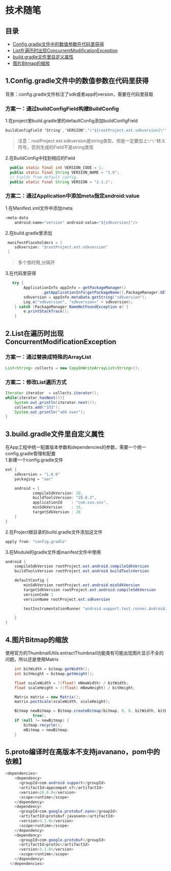# 技术随笔
## 目录
* [Config.gradle文件中的数值参数在代码里获得](#1configgradle文件中的数值参数在代码里获得)
* [List在遍历时出现ConcurrentModificationException](#2List在遍历时出现ConcurrentModificationException)
* [build.gradle文件里自定义属性](#3buildgradle文件里自定义属性)
* [图片Bitmap的缩放](#4图片Bitmap的缩放)

## 1.Config.gradle文件中的数值参数在代码里获得
背景：config.gradle文件标注了sdk或者app的version，需要在代码里获取
### 方案一：通过buildConfigField构建BuildConfig
1.在project里build.gradle里的defaultConfig添加buildConfigField
```java
buildConfigField 'String','VERSION',"\"${rootProject.ext.sdkversion}\""
```
> 注意：rootProject.ext.sdkversion是string类型，但是一定要加上```\"\"```转义符号，否则生成的Field不是string类型

2.在BuildConfig中找到相应的Field
```java
  public static final int VERSION_CODE = 1;
  public static final String VERSION_NAME = "1.0";
  // Fields from default config.
  public static final String VERSION = "2.1.1";
```

### 方案二：通过Application中添加meta指定android:value
1.在Manifest.xml文件中添加meta
```java
<meta-data 
    android:name="version" android:value="${sdkversion}"/>
```
2.在build.gradle里添加
```java
 manifestPlaceholders = [
    sdkversion: "$rootProject.ext.sdkversion"
 ]
```
> 多个值时用,分隔开

3.在代码里获得
```java
   try {
        ApplicationInfo appInfo = getPackageManager()
                .getApplicationInfo(getPackageName(),PackageManager.GET_META_DATA);
        sdkversion = appInfo.metaData.getString("sdkversion");
        Log.e("sdkversion", "sdkversion=" + sdkversion);
    } catch (PackageManager.NameNotFoundException e) {
        e.printStackTrace();
    }
```

## 2.List在遍历时出现ConcurrentModificationException
### 方案一：通过替换成特殊的ArrayList
```java
List<String> collects = new CopyOnWriteArrayList<String>();
```

### 方案二：修改List遍历方式
```java
Iterator iterator  = collects.iterator();  
while(iterator.hasNext()){
    System.out.println(iterator.next());
    collects.add("333");
    System.out.println("add over");
}
```

## 3.build.gradle文件里自定义属性
在App工程中统一配置版本参数和dependencies的参数，需要一个统一config.gradle管理和配置<br>
1.新建一个config.gradle文件
```java
ext {
    sdkversion = "1.0.0"
    packaging = "aar"

    android = [
            compileSdkVersion: 28,
            buildToolsVersion: "28.0.3",
            applicationId    : "com.xxx.xxx",
            minSdkVersion    : 15,
            targetSdkVersion : 28
    ]
}
```
2.在Project根目录的build.gradle文件添加这文件
```java
apply from: "config.gradle"
```
3.在Module的gradle文件或manifest文件中使用
```java
android {
    compileSdkVersion rootProject.ext.android.compileSdkVersion
    buildToolsVersion rootProject.ext.android.buildToolsVersion

    defaultConfig {
        minSdkVersion rootProject.ext.android.minSdkVersion
        targetSdkVersion rootProject.ext.android.compileSdkVersion
        versionCode 1
        versionName rootProject.ext.sdkversion

        testInstrumentationRunner "android.support.test.runner.AndroidJUnitRunner"

    }
}
```

## 4.图片Bitmap的缩放
使用官方的ThumbnailUtils.extractThumbnail功能类有可能出现图片显示不全的问题，所以还是使用Matrix
```java
    int bitWidth = bitmap.getWidth();
    int bitHeight = bitmap.getHeight();

    float scaleWidth = ((float) mNewWidth) / bitWidth;
    float scaleHeight = ((float) mNewHeight) / bitHeight;

    Matrix matrix = new Matrix();
    matrix.postScale(scaleWidth, scaleHeight);

    Bitmap newBitmap = Bitmap.createBitmap(bitmap, 0, 0, bitWidth, bitHeight, matrix,
            true);
    if (null != newBitmap) {
        bitmap.recycle();
        mBitmap = newBitmap;
    }
```

## 5.proto编译时在高版本不支持javanano，pom中的依赖】
```java
<dependencies>
    <dependency>
      <groupId>com.android.support</groupId>
      <artifactId>appcompat-v7</artifactId>
      <version>28.0.0</version>
      <scope>runtime</scope>
    </dependency>
    <dependency>
      <groupId>com.google.protobuf.nano</groupId>
      <artifactId>protobuf-javanano</artifactId>
      <version>3.1.0</version>
      <scope>runtime</scope>
    </dependency>
    <dependency>
      <groupId>com.google.protobuf</groupId>
      <artifactId>protoc</artifactId>
      <version>3.1.0</version>
      <scope>runtime</scope>
    </dependency>
  </dependencies>
```

